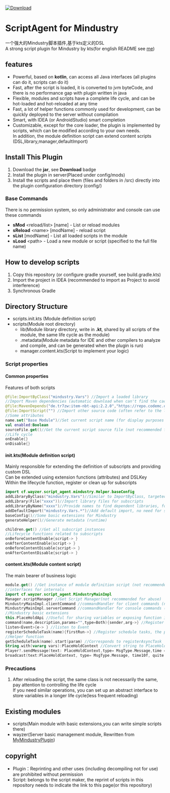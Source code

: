 [ ![Download](https://api.bintray.com/packages/way-zer/maven/cf.wayzer%3AScriptAgent4Mindustry/images/download.svg) ](https://bintray.com/way-zer/maven/cf.wayzer%3AScriptAgent4Mindustry/_latestVersion)
# ScriptAgent for Mindustry
一个强大的Mindustry脚本插件,基于kts定义的DSL  
A strong script plugin for Mindustry by kts(for english README see [me](./README_en.md))

## features
- Powerful, based on **kotlin**, can access all Java interfaces (all plugins can do it, scripts can do it)
- Fast, after the script is loaded, it is converted to jvm byteCode, and there is no performance gap with plugin written in java
- Flexible, modules and scripts have a complete life cycle, and can be hot-loaded and hot-reloaded at any time
- Fast, a lot of helper functions commonly used for development, can be quickly deployed to the server without compilation
- Smart, with IDEA (or AndroidStudio) smart completion
- Customizable, except for the core loader, the plugin is implemented by scripts, which can be modified according to your own needs.  
    In addition, the module definition script can extend content scripts (DSL,library,manager,defaultImport)
## Install This Plugin
1. Download the **jar**, see **Download** badge
2. Install the plugin in server(Placed under config/mods)
3. Install the scripts and place them (files and folders in /src) directly into the plugin configuration directory (config/)
### Base Commands
There is no permission system, so only administrator and console can use these commands
- **sMod** \<reload/list\> \[name\] - List or reload modules
- **sReload** \<name\> \[modName\] - reload script
- **sList** \[modName\] - List all loaded scripts in the module
- **sLoad** \<path\> - Load a new module or script (specified to the full file name)
## How to develop scripts
1. Copy this repository (or configure gradle yourself, see build.gradle.kts)
2. Import the project in IDEA (recommended to import as Project to avoid interference)
3. Synchronous Gradle
## Directory Structure
- scripts.init.kts (Module definition script)
- scripts(Module root directory)
    - lib(Module library directory, write in **.kt**, shared by all scripts of the module, the same life cycle as the module)
    - .metadata(Module metadata for IDE and other compilers to analyze and compile, and can be generated when the plugin is run)
    - manager.content.kts(Script to implement your logic)
### Script properties
#### Common properties
Features of both scripts
```kotlin
@file:ImportByClass("mindustry.Vars") //Import a loaded library
//Import Maven dependencies (automatic download when can't find the cache , the dependencies will not be resolved)
@file:MavenDepends("de.tr7zw:item-nbt-api:2.2.0","https://repo.codemc.org/repository/maven-public/")
@file:ImportScript("") //Import other source code (often refer to the library outside the module library, the same life cycle as the script)
//Some attributes
name.set("Base Module")//Set current script name (for display purposes only)
val enabled:Boolean
sourceFile.get()//Get the current script source file (not recommended for abuse)
//Life cycle
onEnable{}
onDisable{}
```
#### init.kts(Module definition script)
Mainly responsible for extending the definition of subscripts and providing custom DSL  
Can be extended using extension functions (attributes) and DSLKey  
Within the lifecycle function, register or clean up for subscripts
```kotlin
import cf.wayzer.script_agent.mindustry.Helper.baseConfig
addLibraryByClass("mindustry.Vars")//Similar to ImportByClass, targeted for subscripts
addLibrary(File("xxxx"))//Import library files for subscripts
addLibraryByName("xxxx")//Provide names to find dependent libraries, for example: kotlin-stdlib
addDefaultImport("mindustry.Vars.*")//Add default import, no need for subscript import(cooperate with extension functions)
baseConfig()//Some basic extensions for Mindustry
generateHelper()//Generate metadata (runtime)

children.get() //Get all subscript instances
//Lifecycle functions related to subscripts
onBeforeContentEnable{script-> }
onAfterContentEnable{script-> }
onBeforeContentDisable{script-> }
onAfterContentDisable{script-> }
```
#### content.kts(Module content script)
The main bearer of business logic
```kotlin
module.get() //Get instance of module definition script (not recommended for abuse)
//interfaces for internals
import cf.wayzer.script_agent.MindustryMainImpl
Manager.scriptManager //Get Script Manager(not recommended for abuse)
MindustryMainImpl.clientCommand //commandHandler for client commands (not recommended for abuse)
MindustryMainImpl.serverCommand //commandHandler for console commands (not recommended for abuse)
//Mindustry basic extensions
this.PlaceHoldApi //Useful for sharing variables or exposing function interfaces across the entire plugin(don't expose classes out of lifecycle)
command(name,description,params="",type=Both){sender,arg->} //Register command (Type setting is client or background instruction, p==null when executed by console)
listen<Event>{e-> } //listen to Event
registerScheduleTask(name){firstRun->} //Register schedule tasks, the plugin manages an independent thread to run, does not start automatically
//Helper function
getScheduleTask(name).start(param) //Corresponds to registerAsyncTask
String.with(vararg vars):PlaceHoldContext //Convert string to PlaceHoldContext
Player?.sendMessage(text: PlaceHoldContext,type= MsgType.Message,time = 10f) //Send a message to the player, automatically handle the player variables, if the player is null, the console
broadcast(text:PlaceHoldContext, type= MsgType.Message, time10f, quite = false, players = Vars.playerGroup) //Broadcast message (quite: whether hidden from the console)
```
### Precautions
1. After reloading the script, the same class is not necessarily the same, pay attention to controlling the life cycle  
    If you need similar operations, you can set up an abstract interface to store variables in a longer life cycle(less frequent reloading)
## Existing modules
- scripts(Main module with basic extensions,you can write simple scripts there)
- wayzer(Server basic management module, Rewritten from [MyMindustryPlugin](https://github.com/way-zer/MyMindustryPlugin))
## copyright
- Plugin：Reprinting and other uses (including decompiling not for use) are prohibited without permission
- Script: belongs to the script maker, the reprint of scripts in this repository needs to indicate the link to this page(or this repository)